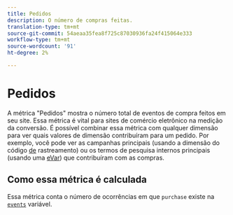 ```yaml
---
title: Pedidos
description: O número de compras feitas.
translation-type: tm+mt
source-git-commit: 54aeaa35fea8f725c87030936fa24f415064e333
workflow-type: tm+mt
source-wordcount: '91'
ht-degree: 2%

---
```



# Pedidos

A métrica &quot;Pedidos&quot; mostra o número total de eventos de compra feitos em seu site. Essa métrica é vital para sites de comércio eletrônico na medição da conversão. É possível combinar essa métrica com qualquer dimensão para ver quais valores de dimensão contribuíram para um pedido. Por exemplo, você pode ver as campanhas principais (usando a dimensão do código [de](../dimensions/tracking-code.md) rastreamento) ou os termos de pesquisa internos principais (usando uma [eVar](../dimensions/evar.md)) que contribuíram com as compras.

## Como essa métrica é calculada

Essa métrica conta o número de ocorrências em que `purchase` existe na [`events`](/help/implement/vars/page-vars/events/events-overview.md) variável.
